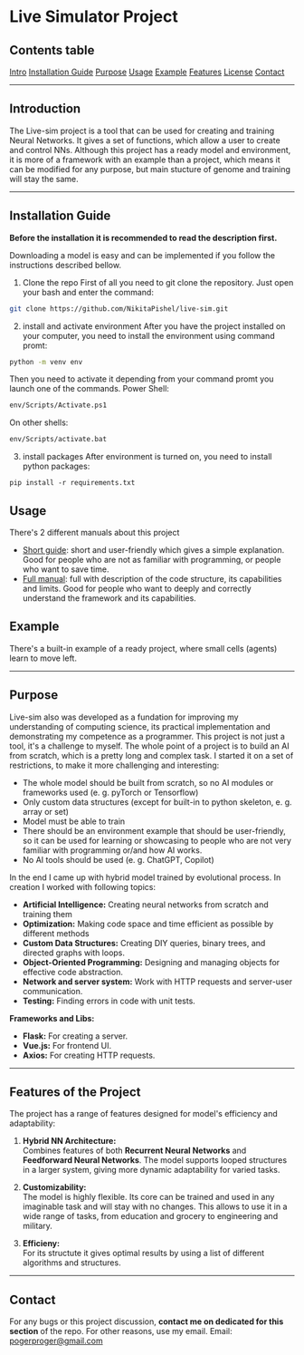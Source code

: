 # Live Simulator Project

## Contents table
[Intro](#Introduction)
[Installation Guide](#Installation-Guide)
[Purpose](#Purpose)
[Usage](#Usage)
[Example](#Example)
[Features](#features-of-the-project)
[License](#./LICENSE.md)
[Contact](#Contact)

---

## Introduction  
The Live-sim project is a tool that can be used for creating and training Neural Networks. It gives a set of functions, which allow a user to create and control NNs. Although this project has a ready model and environment, it is more of a framework with an example than a project, which means it can be modified for any purpose, but main stucture of genome and training will stay the same.

---

## Installation Guide
**Before the installation it is recommended to read the description first.**

Downloading a model is easy and can be implemented if you follow the instructions described bellow.

1. Clone the repo
First of all you need to git clone the repository. Just open your bash and enter the command:
```bash
git clone https://github.com/NikitaPishel/live-sim.git
```

2. install and activate environment
After you have the project installed on your computer, you need to install the environment using command promt:
```bash
python -m venv env
```
Then you need to activate it depending from your command promt you launch one of the commands.
Power Shell:
```bash
env/Scripts/Activate.ps1
```
On other shells:
```bash
env/Scripts/activate.bat
```

3. install packages
After environment is turned on, you need to install python packages:
```
pip install -r requirements.txt
```

## Usage

There's 2 different manuals about this project
- [Short guide](./manuals/manual-short.md): short and user-friendly which gives a simple explanation. Good for people who are not as familiar with programming, or people who want to save time.
- [Full manual](./manuals/manual-long.md): full with description of the code structure, its capabilities and limits. Good for people who want to deeply and correctly understand the framework and its capabilities.

## Example

There's a built-in example of a ready project, where small cells (agents) learn to move left.

---

## Purpose 

Live-sim also was developed as a fundation for improving my understanding of computing science, its practical implementation and demonstrating my competence as a programmer. This project is not just a tool, it's a challenge to myself. The whole point of a project is to build an AI from scratch, which is a pretty long and complex task. I started it on a set of restrictions, to make it more challenging and interesting:

- The whole model should be built from scratch, so no AI modules or frameworks used (e. g. pyTorch or Tensorflow)
- Only custom data structures (except for built-in to python skeleton, e. g. array or set)
- Model must be able to train
- There should be an environment example that should be user-friendly, so it can be used for learning or showcasing to people who are not very familiar with programming or/and how AI works.
- No AI tools should be used (e. g. ChatGPT, Copilot)

In the end I came up with hybrid model trained by evolutional process. In creation I worked with following topics:

- **Artificial Intelligence:** Creating neural networks from scratch and training them
- **Optimization:** Making code space and time efficient as possible by different methods
- **Custom Data Structures:** Creating DIY queries, binary trees, and directed graphs with loops.  
- **Object-Oriented Programming:** Designing and managing objects for effective code abstraction.
- **Network and server system:** Work with HTTP requests and server-user communication.  
- **Testing:** Finding errors in code with unit tests.  

**Frameworks and Libs:**
- **Flask:** For creating a server.
- **Vue.js:** For frontend UI.  
- **Axios:** For creating HTTP requests.  

---

## Features of the Project  
The project has a range of features designed for model's efficiency and adaptability:  

1. **Hybrid NN Architecture:**  
   Combines features of both **Recurrent Neural Networks** and **Feedforward Neural Networks**. The model supports looped structures in a larger system, giving more dynamic adaptability for varied tasks.

2. **Customizability:**  
   The model is highly flexible. Its core can be trained and used in any imaginable task and will stay with no changes. This allows to use it in a wide range of tasks, from education and grocery to engineering and military.

3. **Efficieny:**  
   For its structute it gives optimal results by using a list of different algorithms and structures.

---

## Contact

For any bugs or this project discussion, **contact me on dedicated for this section** of the repo. For other reasons, use my email.
Email: pogerproger@gmail.com